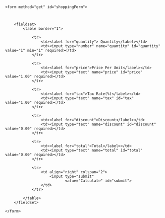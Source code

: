 # <!DOCTYPE html>
<html lang="en">
<head>
    <meta charset="UTF-8">
    <title>Shopping Calculator</title>
<!-- Edgar Marquez -->
</head>
<body>

    <form method="get" id="shoppingForm">



        <fieldset>
            <table border="1">

                <tr>
                    <td><label for="quantity"> Quantity</label></td>
                    <td><input type="number" name="quantity" id="quantity" value="1" min="1" required></td>
                </tr>

                <tr>
                    <td><label for="price">Price Per Unit</label></td>
                    <td><input type="text" name="price" id="price" value="1.00" required></td>
                </tr>

                <tr>
                    <td><label for="tax">Tax Rate(%)</label></td>
                    <td><input type="text" name="tax" id="tax" value="1.00" required></td>
                </tr>

                <tr>
                    <td><label for="discount">Discount</label></td>
                    <td><input type="text" name="discount" id="discount" value="0.00" required></td>
                </tr>

                <tr>
                    <td><label for="total">Total</label></td>
                    <td><input type="text" name="total" id="total" value="0.00" required></td>
                </tr>

                <tr>
                    <td align="right" colspan="2">
                        <input type="submit"
                               value="Calculate" id="submit">
                    </td>
                </tr>

            </table>
        </fieldset>

    </form>

</body>
</html>
